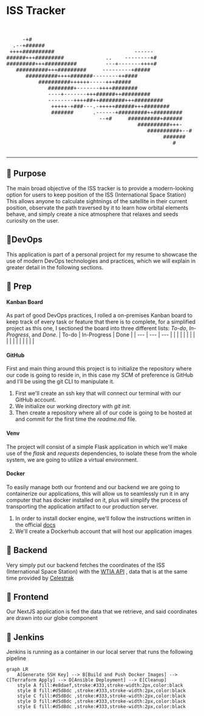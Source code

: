 # ISS Tracker 
<pre>
                                                                    hello@you
                                                                    ----------
     -+#                                                            Project: cicd_flask
  .--+######                                                        Owner: ivnchvz
 ++++##########                         ------                      Repo: github.com/ivnchvz/cicd_flask
######+++#########             ..    --------+#                     Language: Python, Javascript
#########+++##########         ---+-------++++#                     Framework: Flask, NextJS
   ##########+++#########     ---------+#####                       Cloud: AWS
      ##########++++#######--------++####                           CI/CD: Jenkins
          ##########++++++-----+++#####                             Infraestructure: Terraform, Ansible
             ########+-------++++########                           Container: Docker
             ----+-------+++######++#########                       SCM: Github
             --------++++##++########+++#########                   Description: ISS tracker in real time
              +++++-+###---.-+++++######+++########                 Live: iss.ivnchvz.com
              #######      .------+#########++#########             Status: Active
                             --+#     ##########+######   
                                         ##########+++-   
                                            ##########+--#          █████████▓▓▓▓▓▓▒▒▒▒█████▓▓▓▓▓▓▓▓▒▒▒▒▒
                                                 #######            ▓▓▓▓▓▓▓▓▓▓▒▒▒▒▒░░░░█████▓▓▓▓▒▒▒▒▒░░░░
                                                    #     
                                                                   
</pre>
---

## 🚀 Purpose
The main broad objective of the ISS tracker is to provide a modern-looking option for users to keep position of the ISS (International Space Station) 
This allows anyone to calculate sightnings of the satellite in their current position, observate the path traversed by it to learn how orbital elements behave, and simply create a nice atmosphere that relaxes and seeds curiosity on the user. 
## 🔸DevOps 
This application is part of a personal project for my resume to showcase the use of modern DevOps technologies and practices, which we will explain in greater detail in the following sections.
## 🔸 Prep
#### Kanban Board
As part of good DevOps practices, I rolled a on-premises Kanban board to keep track of every task or feature that there is to complete, for a simplified project as this one, I sectioned the board into three different lists: *To-do*, *In-Progress*, and *Done*.
| To-do | In-Progress | Done |
| --- | --- | --- |
|       |             |      |
|       |             |      |
|       |             |      |
|       |             |      |

#### GitHub
First and main thing around this project is to initialize the repository where our code is going to reside in, in this case my SCM of preference is GitHub and I'll be using the git CLI to manipulate it.

1. First we'll create an ssh key that will connect our terminal with our GitHub account.
2. We initialize our working directory with *git init*.
3. Then create a repository where all of our code is going to be hosted at and commit for the first time the *readme.md* file.

#### Venv
The project will consist of a simple Flask application in which we'll make use of the *flask* and *requests* dependencies, to isolate these from the whole system, we are going to utilize a virtual environment.

#### Docker
To easily manage both our frontend and our backend we are going to containerize our applications, this will allow us to seamlessly run it in any computer that has docker installed on it, plus will simplify the process of transporting the application artifact to our production server.

1. In order to install docker engine, we'll follow the instructions written in the official [docs](https://docs.docker.com/engine/install/)
2. We'll create a Dockerhub account that will host our application images

## 🔸 Backend
Very simply put our backend fetches the coordinates of the ISS (International Space Station) with the [WTIA API](https://wheretheiss.at/w/developer) , data that is at the same time provided by [Celestrak](https://celestrak.org/)
## 🔸 Frontend
Our NextJS application is fed the data that we retrieve, and said coordinates are drawn into our globe component
## 🔸 Jenkins
Jenkins is running as a container in our local server that runs the following pipeline
```mermaid
graph LR
    A[Generate SSH Key] --> B[Build and Push Docker Images] --> C[Terraform Apply] --> D[Ansible Deployment] --> E[Cleanup]
    style A fill:#e8daef,stroke:#333,stroke-width:2px,color:black
    style B fill:#d5d8dc ,stroke:#333,stroke-width:2px,color:black
    style C fill:#d5d8dc ,stroke:#333,stroke-width:2px,color:black
    style D fill:#d5d8dc ,stroke:#333,stroke-width:2px,color:black
    style E fill:#d5d8dc ,stroke:#333,stroke-width:2px,color:black
```
